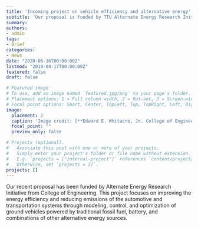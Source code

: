 ```yaml
---
title: 'Incoming project on vehicle efficiency and alternative energy'
subtitle: 'Our proposal is funded by TTU Alternate Energy Research Initiative'
summary:
authors:
- admin
tags:
- Brief
categories:
- News
date: "2020-06-16T00:00:00Z"
lastmod: "2019-04-17T00:00:00Z"
featured: false
draft: false

# Featured image
# To use, add an image named `featured.jpg/png` to your page's folder.
# Placement options: 1 = Full column width, 2 = Out-set, 3 = Screen-width
# Focal point options: Smart, Center, TopLeft, Top, TopRight, Left, Right, BottomLeft, Bottom, BottomRight
image:
  placement: 2
  caption: 'Image credit: [**Edward E. Whitacre, Jr. College of Engineering**](http://www.depts.ttu.edu/coe/alumni/images/AdminBuilding.jpg)'
  focal_point: ""
  preview_only: false

# Projects (optional).
#   Associate this post with one or more of your projects.
#   Simply enter your project's folder or file name without extension.
#   E.g. `projects = ["internal-project"]` references `content/project/deep-learning/index.md`.
#   Otherwise, set `projects = []`.
projects: []
---
```


Our recent proposal has been funded by Alternate Energy Research Initiative from College of Engineering.
This project focuses on improving the energy efficiency and reducing emissions of the automotive and transportation systems through modeling, control, and optimization of ground vehicles powered by traditional fossil fuel, battery, and combinations of other alternative energy sources.
